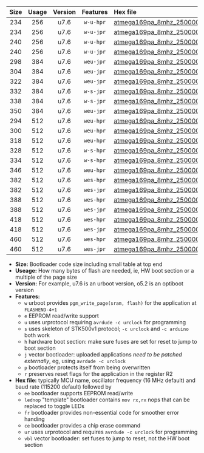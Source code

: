 |Size|Usage|Version|Features|Hex file|
|:-:|:-:|:-:|:-:|:--|
|234|256|u7.6|`w-u-hpr`|[atmega169pa_8mhz_250000bps_ur.hex](https://raw.githubusercontent.com/stefanrueger/urboot/main/atmega169pa_8mhz_250000bps_ur.hex)|
|234|256|u7.6|`w-u-jpr`|[atmega169pa_8mhz_250000bps_ur_vbl.hex](https://raw.githubusercontent.com/stefanrueger/urboot/main/atmega169pa_8mhz_250000bps_ur_vbl.hex)|
|240|256|u7.6|`w-u-hpr`|[atmega169pa_8mhz_250000bps_lednop_ur.hex](https://raw.githubusercontent.com/stefanrueger/urboot/main/atmega169pa_8mhz_250000bps_lednop_ur.hex)|
|240|256|u7.6|`w-u-jpr`|[atmega169pa_8mhz_250000bps_lednop_ur_vbl.hex](https://raw.githubusercontent.com/stefanrueger/urboot/main/atmega169pa_8mhz_250000bps_lednop_ur_vbl.hex)|
|298|384|u7.6|`weu-jpr`|[atmega169pa_8mhz_250000bps_ee_ur_vbl.hex](https://raw.githubusercontent.com/stefanrueger/urboot/main/atmega169pa_8mhz_250000bps_ee_ur_vbl.hex)|
|304|384|u7.6|`weu-jpr`|[atmega169pa_8mhz_250000bps_ee_lednop_ur_vbl.hex](https://raw.githubusercontent.com/stefanrueger/urboot/main/atmega169pa_8mhz_250000bps_ee_lednop_ur_vbl.hex)|
|322|384|u7.6|`weu-jpr`|[atmega169pa_8mhz_250000bps_ee_lednop_fr_ur_vbl.hex](https://raw.githubusercontent.com/stefanrueger/urboot/main/atmega169pa_8mhz_250000bps_ee_lednop_fr_ur_vbl.hex)|
|332|384|u7.6|`w-s-jpr`|[atmega169pa_8mhz_250000bps_vbl.hex](https://raw.githubusercontent.com/stefanrueger/urboot/main/atmega169pa_8mhz_250000bps_vbl.hex)|
|338|384|u7.6|`w-s-jpr`|[atmega169pa_8mhz_250000bps_lednop_vbl.hex](https://raw.githubusercontent.com/stefanrueger/urboot/main/atmega169pa_8mhz_250000bps_lednop_vbl.hex)|
|350|384|u7.6|`weu-jpr`|[atmega169pa_8mhz_250000bps_ee_lednop_fr_ce_ur_vbl.hex](https://raw.githubusercontent.com/stefanrueger/urboot/main/atmega169pa_8mhz_250000bps_ee_lednop_fr_ce_ur_vbl.hex)|
|294|512|u7.6|`weu-hpr`|[atmega169pa_8mhz_250000bps_ee_ur.hex](https://raw.githubusercontent.com/stefanrueger/urboot/main/atmega169pa_8mhz_250000bps_ee_ur.hex)|
|300|512|u7.6|`weu-hpr`|[atmega169pa_8mhz_250000bps_ee_lednop_ur.hex](https://raw.githubusercontent.com/stefanrueger/urboot/main/atmega169pa_8mhz_250000bps_ee_lednop_ur.hex)|
|318|512|u7.6|`weu-hpr`|[atmega169pa_8mhz_250000bps_ee_lednop_fr_ur.hex](https://raw.githubusercontent.com/stefanrueger/urboot/main/atmega169pa_8mhz_250000bps_ee_lednop_fr_ur.hex)|
|328|512|u7.6|`w-s-hpr`|[atmega169pa_8mhz_250000bps.hex](https://raw.githubusercontent.com/stefanrueger/urboot/main/atmega169pa_8mhz_250000bps.hex)|
|334|512|u7.6|`w-s-hpr`|[atmega169pa_8mhz_250000bps_lednop.hex](https://raw.githubusercontent.com/stefanrueger/urboot/main/atmega169pa_8mhz_250000bps_lednop.hex)|
|346|512|u7.6|`weu-hpr`|[atmega169pa_8mhz_250000bps_ee_lednop_fr_ce_ur.hex](https://raw.githubusercontent.com/stefanrueger/urboot/main/atmega169pa_8mhz_250000bps_ee_lednop_fr_ce_ur.hex)|
|382|512|u7.6|`wes-hpr`|[atmega169pa_8mhz_250000bps_ee.hex](https://raw.githubusercontent.com/stefanrueger/urboot/main/atmega169pa_8mhz_250000bps_ee.hex)|
|382|512|u7.6|`wes-jpr`|[atmega169pa_8mhz_250000bps_ee_vbl.hex](https://raw.githubusercontent.com/stefanrueger/urboot/main/atmega169pa_8mhz_250000bps_ee_vbl.hex)|
|388|512|u7.6|`wes-hpr`|[atmega169pa_8mhz_250000bps_ee_lednop.hex](https://raw.githubusercontent.com/stefanrueger/urboot/main/atmega169pa_8mhz_250000bps_ee_lednop.hex)|
|388|512|u7.6|`wes-jpr`|[atmega169pa_8mhz_250000bps_ee_lednop_vbl.hex](https://raw.githubusercontent.com/stefanrueger/urboot/main/atmega169pa_8mhz_250000bps_ee_lednop_vbl.hex)|
|418|512|u7.6|`wes-hpr`|[atmega169pa_8mhz_250000bps_ee_lednop_fr.hex](https://raw.githubusercontent.com/stefanrueger/urboot/main/atmega169pa_8mhz_250000bps_ee_lednop_fr.hex)|
|418|512|u7.6|`wes-jpr`|[atmega169pa_8mhz_250000bps_ee_lednop_fr_vbl.hex](https://raw.githubusercontent.com/stefanrueger/urboot/main/atmega169pa_8mhz_250000bps_ee_lednop_fr_vbl.hex)|
|460|512|u7.6|`wes-hpr`|[atmega169pa_8mhz_250000bps_ee_lednop_fr_ce.hex](https://raw.githubusercontent.com/stefanrueger/urboot/main/atmega169pa_8mhz_250000bps_ee_lednop_fr_ce.hex)|
|460|512|u7.6|`wes-jpr`|[atmega169pa_8mhz_250000bps_ee_lednop_fr_ce_vbl.hex](https://raw.githubusercontent.com/stefanrueger/urboot/main/atmega169pa_8mhz_250000bps_ee_lednop_fr_ce_vbl.hex)|

- **Size:** Bootloader code size including small table at top end
- **Useage:** How many bytes of flash are needed, ie, HW boot section or a multiple of the page size
- **Version:** For example, u7.6 is an urboot version, o5.2 is an optiboot version
- **Features:**
  + `w` urboot provides `pgm_write_page(sram, flash)` for the application at `FLASHEND-4+1`
  + `e` EEPROM read/write support
  + `u` uses urprotocol requiring `avrdude -c urclock` for programming
  + `s` uses skeleton of STK500v1 protocol; `-c urclock` and `-c arduino` both work
  + `h` hardware boot section: make sure fuses are set for reset to jump to boot section
  + `j` vector bootloader: uploaded applications *need to be patched externally*, eg, using `avrdude -c urclock`
  + `p` bootloader protects itself from being overwritten
  + `r` preserves reset flags for the application in the register R2
- **Hex file:** typically MCU name, oscillator frequency (16 MHz default) and baud rate (115200 default) followed by
  + `ee` bootloader supports EEPROM read/write
  + `lednop` "template" bootloader contains `mov rx,rx` nops that can be replaced to toggle LEDs
  + `fr` bootloader provides non-essential code for smoother error handing
  + `ce` bootloader provides a chip erase command
  + `ur` uses urprotocol and requires `avrdude -c urclock` for programming
  + `vbl` vector bootloader: set fuses to jump to reset, not the HW boot section
